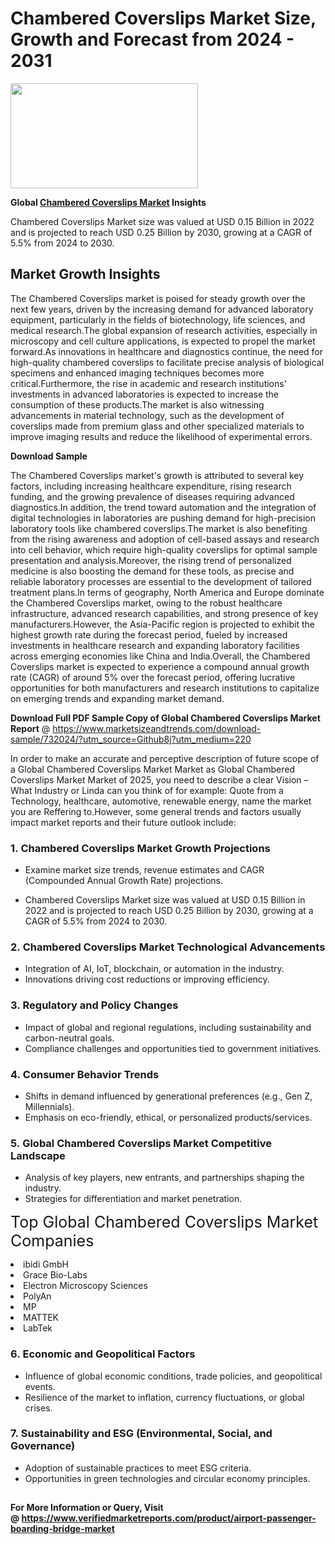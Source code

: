 <H1>Chambered Coverslips Market Size, Growth and Forecast from 2024 - 2031</H1><img class="aligncenter size-medium wp-image-584254" src="https://thirdeyenews.in/wp-content/uploads/2024/09/Global-Market-Research-300x168.jpeg" alt="" width="300" height="168" /><p><strong>Global&nbsp;<a href="https://www.marketsizeandtrends.com/download-sample/732024/?utm_source=Github8j?utm_medium=220">Chambered Coverslips Market</a> Insights</strong></p><p>Chambered Coverslips Market size was valued at USD 0.15 Billion in 2022 and is projected to reach USD 0.25 Billion by 2030, growing at a CAGR of 5.5% from 2024 to 2030.</p><p><h2>Market Growth Insights</h2> <p>The Chambered Coverslips market is poised for steady growth over the next few years, driven by the increasing demand for advanced laboratory equipment, particularly in the fields of biotechnology, life sciences, and medical research.The global expansion of research activities, especially in microscopy and cell culture applications, is expected to propel the market forward.As innovations in healthcare and diagnostics continue, the need for high-quality chambered coverslips to facilitate precise analysis of biological specimens and enhanced imaging techniques becomes more critical.Furthermore, the rise in academic and research institutions' investments in advanced laboratories is expected to increase the consumption of these products.The market is also witnessing advancements in material technology, such as the development of coverslips made from premium glass and other specialized materials to improve imaging results and reduce the likelihood of experimental errors.</p> <p><strong>Download Sample</strong></p> <p>The Chambered Coverslips market's growth is attributed to several key factors, including increasing healthcare expenditure, rising research funding, and the growing prevalence of diseases requiring advanced diagnostics.In addition, the trend toward automation and the integration of digital technologies in laboratories are pushing demand for high-precision laboratory tools like chambered coverslips.The market is also benefiting from the rising awareness and adoption of cell-based assays and research into cell behavior, which require high-quality coverslips for optimal sample presentation and analysis.Moreover, the rising trend of personalized medicine is also boosting the demand for these tools, as precise and reliable laboratory processes are essential to the development of tailored treatment plans.In terms of geography, North America and Europe dominate the Chambered Coverslips market, owing to the robust healthcare infrastructure, advanced research capabilities, and strong presence of key manufacturers.However, the Asia-Pacific region is projected to exhibit the highest growth rate during the forecast period, fueled by increased investments in healthcare research and expanding laboratory facilities across emerging economies like China and India.Overall, the Chambered Coverslips market is expected to experience a compound annual growth rate (CAGR) of around 5% over the forecast period, offering lucrative opportunities for both manufacturers and research institutions to capitalize on emerging trends and expanding market demand.<p><span class=""><strong>Download Full PDF Sample Copy of Global Chambered Coverslips Market Report</strong> @ <a href="https://www.marketsizeandtrends.com/download-sample/732024/?utm_source=Github8j?utm_medium=220" target="_blank">https://www.marketsizeandtrends.com/download-sample/732024/?utm_source=Github8j?utm_medium=220</a></span></p><p>In order to make an accurate and perceptive description of future scope of a Global&nbsp;Chambered Coverslips Market Market as Global&nbsp;Chambered Coverslips Market Market of 2025, you need to describe a clear Vision &ndash; What Industry or Linda can you think of for example: Quote from a Technology, healthcare, automotive, renewable energy, name the market you are Reffering to.However, some general trends and factors usually impact market reports and their future outlook include:</p><h3>1.&nbsp;<strong>Chambered Coverslips Market Growth Projections</strong></h3><ul><li>Examine market size trends, revenue estimates and CAGR (Compounded Annual Growth Rate) projections.</li><li><p>Chambered Coverslips Market size was valued at USD 0.15 Billion in 2022 and is projected to reach USD 0.25 Billion by 2030, growing at a CAGR of 5.5% from 2024 to 2030.</p></li></ul><h3>2.&nbsp;<strong>Chambered Coverslips Market Technological Advancements</strong></h3><ul><li>Integration of AI, IoT, blockchain, or automation in the industry.</li><li>Innovations driving cost reductions or improving efficiency.</li></ul><h3>3.&nbsp;<strong>Regulatory and Policy Changes</strong></h3><ul><li>Impact of global and regional regulations, including sustainability and carbon-neutral goals.</li><li>Compliance challenges and opportunities tied to government initiatives.</li></ul><h3>4.&nbsp;<strong>Consumer Behavior Trends</strong></h3><ul><li>Shifts in demand influenced by generational preferences (e.g., Gen Z, Millennials).</li><li>Emphasis on eco-friendly, ethical, or personalized products/services.</li></ul><h3>5.&nbsp;<strong>Global Chambered Coverslips Market Competitive Landscape</strong></h3><ul><li>Analysis of key players, new entrants, and partnerships shaping the industry.</li><li>Strategies for differentiation and market penetration.</li></ul><p data-pm-slice="1 1 []"><span style="color: inherit; font-family: inherit; font-size: 25px;">Top Global Chambered Coverslips Market Companies</span></p><div class="" data-test-id=""><p><li>ibidi GmbH</li><li> Grace Bio-Labs</li><li> Electron Microscopy Sciences</li><li> PolyAn</li><li> MP</li><li> MATTEK</li><li> LabTek</li></p></div><h3>6.&nbsp;<strong>Economic and Geopolitical Factors</strong></h3><ul><li>Influence of global economic conditions, trade policies, and geopolitical events.</li><li>Resilience of the market to inflation, currency fluctuations, or global crises.</li></ul><h3>7.&nbsp;<strong>Sustainability and ESG (Environmental, Social, and Governance)</strong></h3><ul><li>Adoption of sustainable practices to meet ESG criteria.</li><li>Opportunities in green technologies and circular economy principles.</li></ul><h2><strong style="font-size: 14px;">For More Information or Query, Visit @&nbsp;</strong><a style="background-color: #ffffff; font-size: 14px;" href="https://www.marketsizeandtrends.com/report/chambered-coverslips-market/" target="_blank">https://www.verifiedmarketreports.com/product/airport-passenger-boarding-bridge-market</a></h2>